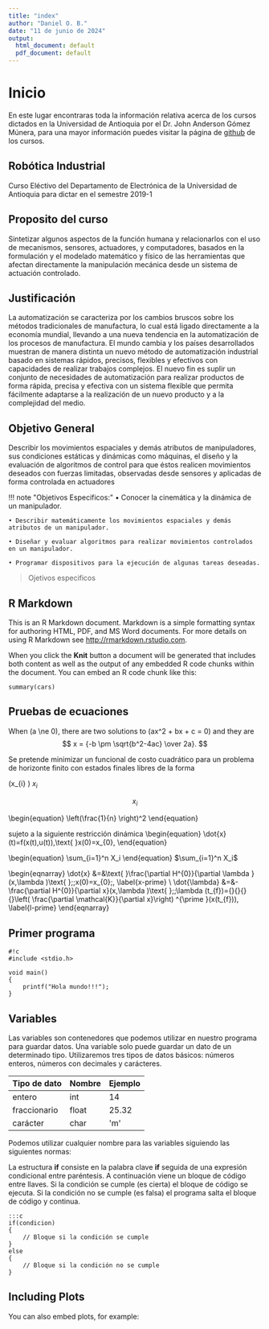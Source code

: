 ```yaml
---
title: "index"
author: "Daniel O. B."
date: "11 de junio de 2024"
output:
  html_document: default
  pdf_document: default
---
```

# Inicio

En este lugar encontraras toda la información relativa acerca de los cursos dictados en la Universidad de Antioquia por el Dr. John Anderson Gómez Múnera, para una mayor información puedes visitar la página de [github](https://github.com/GomezMunera/cursos-ing) de los cursos.

## Robótica Industrial

Curso Eléctivo del Departamento de Electrónica de la Universidad de Antioquia para dictar en el semestre 2019-1

## Proposito del curso

Sintetizar algunos aspectos de la función humana y relacionarlos con el uso de mecanismos, sensores, actuadores, y computadores, basados en la formulación y el modelado matemático y físico de las herramientas que afectan directamente la manipulación mecánica desde un sistema de actuación controlado.

## Justificación

La automatización se caracteriza por los cambios bruscos sobre los métodos tradicionales de manufactura, lo cual está ligado directamente a la economía mundial, llevando a una nueva tendencia en la automatización de los procesos de manufactura. El mundo cambia y los países desarrollados muestran de manera distinta un nuevo método de automatización industrial basado en sistemas rápidos, precisos, flexibles y efectivos con capacidades de realizar trabajos complejos. El nuevo fin es suplir un conjunto de necesidades de automatización para realizar productos de forma rápida, precisa y efectiva con un sistema flexible que permita fácilmente adaptarse a la realización de un nuevo producto y a la complejidad del medio.

## Objetivo General
 Describir los movimientos espaciales y demás atributos de manipuladores,  sus condiciones estáticas y dinámicas como máquinas, el diseño y la evaluación de algoritmos de control para que éstos realicen movimientos deseados con  fuerzas limitadas, observadas desde sensores y aplicadas de forma controlada en actuadores
    

!!! note "Objetivos Especificos:"
    • Conocer la cinemática y la dinámica de un manipulador.
    
    • Describir matemáticamente los movimientos espaciales y demás atributos de un manipulador.
    
    • Diseñar y evaluar algoritmos para realizar movimientos controlados en un manipulador.
    
    • Programar dispositivos para la ejecución de algunas tareas deseadas. 
        
    
> Ojetivos especificos

## R Markdown

This is an R Markdown document. Markdown is a simple formatting syntax for authoring HTML, PDF, and MS Word documents. For more details on using R Markdown see <http://rmarkdown.rstudio.com>.

When you click the **Knit** button a document will be generated that includes both content as well as the output of any embedded R code chunks within the document. You can embed an R code chunk like this:

```{r cars}
summary(cars)
```

## Pruebas de ecuaciones

When \(a \ne 0\), there are two solutions to \(ax^2 + bx + c = 0\) and they are
$$ x = {-b \pm \sqrt{b^2-4ac} \over 2a}. $$

Se pretende minimizar un funcional de costo cuadrático para un problema de
horizonte finito con estados finales libres de la forma

\(x_{i} \)
$x_{i}$

$$ x_{i} $$

\begin{equation}
 \left(\frac{1}{n} \right)^2 
\end{equation}

sujeto a la siguiente restricción dinámica 
\begin{equation}
\dot{x}(t)=f(x(t),u(t)),\text{  }x(0)=x_{0}, 
\end{equation}

\begin{equation}
	\sum_{i=1}^n X_i
\end{equation}
			$\sum_{i=1}^n X_i$
			

\begin{eqnarray}
\dot{x} &=&\text{ }\frac{\partial H^{0}}{\partial \lambda }(x,\lambda )\text{
};\;x(0)=x_{0}\;,  \label{x-prime} \\
\dot{\lambda} &=&-\frac{\partial H^{0}}{\partial x}(x,\lambda )\text{ };\;\lambda (t_{f})={}{}{}{}\left( \frac{\partial \mathcal{K}}{\partial x}\right) ^{\prime }(x(t_{f})),  \label{l-prime}
\end{eqnarray}


## Primer programa

	#!c
	#include <stdio.h>

	void main()
	{
	    printf("Hola mundo!!!");
	}



## Variables

Las variables son contenedores que podemos utilizar en nuestro programa para guardar datos. Una variable solo puede guardar un dato de un determinado tipo. Utilizaremos tres tipos de datos básicos: números enteros, números con decimales y carácteres.

|Tipo de dato|Nombre    |Ejemplo|
|------------|----------|-------|
|entero      |int       |14     |
|fraccionario|float     |25.32  |
|carácter    |char      |'m'    |

Podemos utilizar cualquier nombre para las variables siguiendo las siguientes normas:


La estructura **if** consiste en la palabra clave **if** seguida de una expresión condicional entre paréntesis. A continuación viene un bloque de código entre llaves. Si la condición se cumple (es cierta) el bloque de código se ejecuta. Si la condición no se cumple (es falsa) el programa salta el bloque de código y continua.

	:::c
	if(condicion)
	{
		// Bloque si la condición se cumple
	}
	else
	{
		// Bloque si la condición no se cumple
	}


## Including Plots

You can also embed plots, for example:

